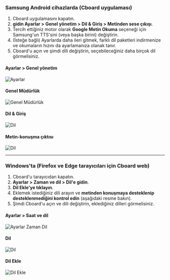### Samsung Android cihazlarda (Cboard uygulaması)

1. Cboard uygulamasını kapatın.
2. **gidin Ayarlar > Genel yönetim > Dil & Giriş > Metinden sese çıkışı**.
3. Tercih ettiğiniz motor olarak **Google Metin Okuma** seçeneği için Samsung'un TTS'sini (veya başka birini) değiştirin.
4. (İsteğe bağlı) Ayarlarda daha ileri gitmek, farklı dil paketleri indirmenize ve okumaların hızını da ayarlamanıza olanak tanır.
5. Cboard'u açın ve şimdi dili değiştirin, seçebileceğiniz daha birçok dil görmelisiniz.

#### Ayarlar > Genel yönetim

![Ayarlar](/images/moreLanguages/samsung_switch_tts_01.png "Ayarlar")

#### Genel Müdürlük

![Genel Müdürlük](/images/moreLanguages/samsung_switch_tts_02.png "Genel Müdürlük")

#### Dil & Giriş

![Dil](/images/moreLanguages/samsung_switch_tts_03.png "Dil")

#### Metin-konuşma çıktısı

![Dil](/images/moreLanguages/samsung_switch_tts_04.png "Metin-konuşma çıktısı")

---

### Windows'ta (Firefox ve Edge tarayıcıları için Cboard web)

1. Cboard'u tarayıcıdan kapatın.
2. **Ayarlar > Zaman ve dil > Dil'e gidin**.
3. **Dil Ekle'ye tıklayın**.
4. Eklemek istediğiniz dili arayın ve **metinden konuşmaya desteklenip desteklenmediğini kontrol edin** (aşağıdaki resme bakın).
5. Şimdi Cboard'u açın ve dili değiştirin, eklediğiniz dilleri görmelisiniz.

#### Ayarlar > Saat ve dil

![Ayarlar Zaman Dil](/images/moreLanguages/windows_add_tts_01.png "Ayarlar> Saat ve dil")

#### Dil

![Dil](/images/moreLanguages/windows_add_tts_02.png "Dil")

#### Dil Ekle

![Dil Ekle](/images/moreLanguages/windows_add_tts_03.png "Dil Ekle")